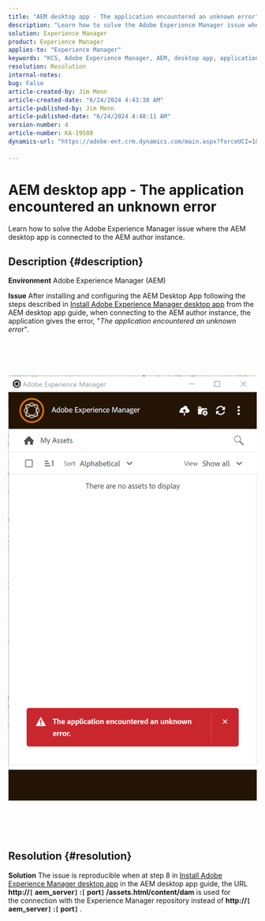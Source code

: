 ```yaml
---
title: "AEM desktop app - The application encountered an unknown error"
description: "Learn how to solve the Adobe Experience Manager issue where the AEM desktop app is connected to the AEM author instance."
solution: Experience Manager
product: Experience Manager
applies-to: "Experience Manager"
keywords: "KCS, Adobe Experience Manager, AEM, desktop app, application encountered an unknown error, FAQ"
resolution: Resolution
internal-notes: 
bug: False
article-created-by: Jim Menn
article-created-date: "6/24/2024 4:43:38 AM"
article-published-by: Jim Menn
article-published-date: "6/24/2024 4:48:11 AM"
version-number: 4
article-number: KA-19580
dynamics-url: "https://adobe-ent.crm.dynamics.com/main.aspx?forceUCI=1&pagetype=entityrecord&etn=knowledgearticle&id=5b64ce51-e431-ef11-8409-000d3a5a67ba"

---
```

# AEM desktop app - The application encountered an unknown error


Learn how to solve the Adobe Experience Manager issue where the AEM desktop app is connected to the AEM author instance.

## Description {#description}


<b>Environment</b>
 Adobe Experience Manager (AEM)

<b>Issue</b>
 After installing and configuring the AEM Desktop App following the steps described in [Install Adobe Experience Manager desktop app](https://experienceleague.adobe.com/docs/experience-manager-desktop-app/using/install-upgrade.html?lang=en#install-v2) from the AEM desktop app guide, when connecting to the AEM author instance, the application gives the error, "*The application encountered an unknown erro*r".
<br><br><br> <br><br> ![](assets/___5c64ce51-e431-ef11-8409-000d3a5a67ba___.png)<br><br> <br><br> 

## Resolution {#resolution}


<b>Solution</b>
The issue is reproducible when at step 8 in [Install Adobe Experience Manager desktop app](https://experienceleague.adobe.com/docs/experience-manager-desktop-app/using/install-upgrade.html?lang=en#install-v2) in the AEM desktop app guide, the URL <b>http://`[` aem_server`]` :`[` port`]` /assets.html/content/dam</b> is used for the connection with the Experience Manager repository instead of <b>http://`[` aem_server`]` :`[` port`]` </b>.
